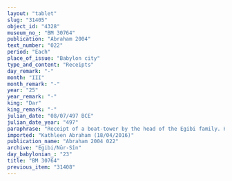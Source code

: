 ```yaml
---
layout: "tablet"
slug: "31405"
object_id: "4328"
museum_no_: "BM 30764"
publication: "Abraham 2004"
text_number: "022"
period: "Each"
place_of_issue: "Babylon city"
type_and_content: "Receipts"
day_remark: "-"
month: "III"
month_remark: "-"
year: "25"
year_remark: "-"
king: "Dar"
king_remark: "-"
julian_date: "08/07/497 BCE"
julian_date_year: "497"
paraphrase: "Receipt of a boat-tower by the head of the Egibi family. Hired for six days a month during five months from July till November.<br /> <strong>A</strong> receives (<em>mahāru</em>) a hireling (<em>agru</em>) from <strong>B</strong>, for the account of (<em>ana muhhi</em>) <strong>C</strong> from whom the hireling was due. The hireling is to tow boats (<em>&scaron;addidu</em>) for 6 days a month till the end of Arahsamna of the 25<sup>th</sup> year. The parties to the contract have taken one copy of the document each. Names of 3 witnesses and the scribe<br /> <br /> <strong>A</strong>=&Scaron;irik/Iddinaya//Egibi (=Marduk-nāṣir-apli/Itti-Marduk-balāṭu//Egibi);&nbsp;<strong>B</strong>=Nā&scaron;ibu//Lā-qīpu;&nbsp;<strong>C</strong>=Marduk/Nab&ucirc;-uṣur&scaron;u//&Scaron;umu-lib&scaron;i"
imported: "Kathleen Abraham (18/04/2016)"
publication_name: "Abraham 2004 022"
archive: "Egibi/Nūr-Sîn"
day_babylonian_: "23"
title: "BM 30764"
previous_item: "31408"
---
```

